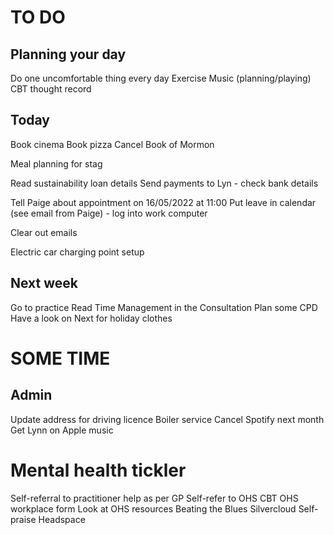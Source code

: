 # TO DO
## Planning your day
Do one uncomfortable thing every day
Exercise
Music (planning/playing)
CBT thought record

## Today
Book cinema
Book pizza
Cancel Book of Mormon

Meal planning for stag

Read sustainability loan details
Send payments to Lyn - check bank details

Tell Paige about appointment on 16/05/2022 at 11:00
Put leave in calendar (see email from Paige) - log into work computer

Clear out emails

Electric car charging point setup

## Next week
Go to practice
Read Time Management in the Consultation
Plan some CPD
Have a look on Next for holiday clothes

# SOME  TIME
## Admin
Update address for driving licence
Boiler service
Cancel Spotify next month
Get Lynn on Apple music

# Mental health tickler
Self-referral to practitioner help as per GP
Self-refer to OHS CBT
OHS workplace form
Look at OHS resources
Beating the Blues
Silvercloud
Self-praise
Headspace


